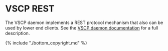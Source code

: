 # VSCP REST

The VSCP daemon implements a REST protocol mechanism that also can be used by lower end clients. See the [VSCP daemon documentation](https://www.vscp.org/docs/vscpd/doku.php?id=vscp_daemon_vscp_daemon_rest_interface) for a full description.



{% include "./bottom_copyright.md" %}

